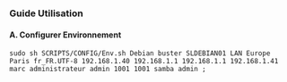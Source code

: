 ### Guide Utilisation

#### A. Configurer Environnement
```console
sudo sh SCRIPTS/CONFIG/Env.sh Debian buster SLDEBIAN01 LAN Europe Paris fr_FR.UTF-8 192.168.1.40 192.168.1.1 192.168.1.1 192.168.1.41 marc administrateur admin 1001 1001 samba admin ;
```
